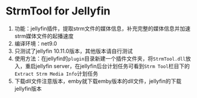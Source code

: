 # StrmTool for Jellyfin

1. 功能：jellyfin插件，提取strm文件的媒体信息，补充完整的媒体信息并加速strm媒体文件的起播速度
2. 编译环境：net9.0
3. 只测试了jellyfin 10.11.0版本，其他版本请自行测试
4. 使用方法：在jellyfin的`plugin`目录新建一个插件文件夹，将`StrmTool.dll`放入，重启jellyfin server，在jellyfin后台计划任务可看到`Strm Tool`栏目下的`Extract Strm Media Info`计划任务
5. 下载dll文件注意版本，emby就下载emby版本的dll文件，jellyfin的下载jellyfin版本

